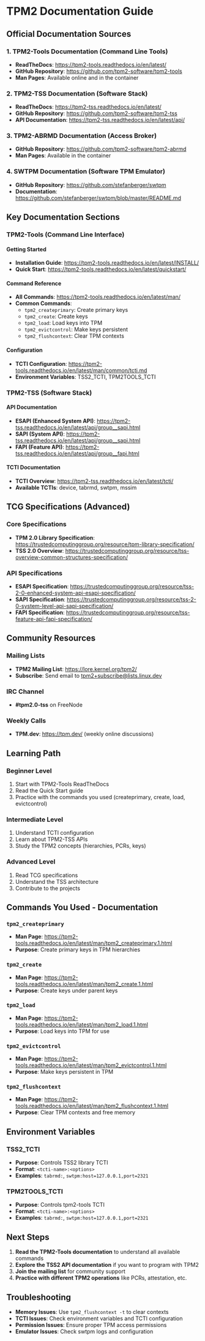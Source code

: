# TPM2 Documentation Guide

## Official Documentation Sources

### 1. **TPM2-Tools Documentation** (Command Line Tools)
- **ReadTheDocs**: https://tpm2-tools.readthedocs.io/en/latest/
- **GitHub Repository**: https://github.com/tpm2-software/tpm2-tools
- **Man Pages**: Available online and in the container

### 2. **TPM2-TSS Documentation** (Software Stack)
- **ReadTheDocs**: https://tpm2-tss.readthedocs.io/en/latest/
- **GitHub Repository**: https://github.com/tpm2-software/tpm2-tss
- **API Documentation**: https://tpm2-tss.readthedocs.io/en/latest/api/

### 3. **TPM2-ABRMD Documentation** (Access Broker)
- **GitHub Repository**: https://github.com/tpm2-software/tpm2-abrmd
- **Man Pages**: Available in the container

### 4. **SWTPM Documentation** (Software TPM Emulator)
- **GitHub Repository**: https://github.com/stefanberger/swtpm
- **Documentation**: https://github.com/stefanberger/swtpm/blob/master/README.md

## Key Documentation Sections

### TPM2-Tools (Command Line Interface)

#### Getting Started
- **Installation Guide**: https://tpm2-tools.readthedocs.io/en/latest/INSTALL/
- **Quick Start**: https://tpm2-tools.readthedocs.io/en/latest/quickstart/

#### Command Reference
- **All Commands**: https://tpm2-tools.readthedocs.io/en/latest/man/
- **Common Commands**:
  - `tpm2_createprimary`: Create primary keys
  - `tpm2_create`: Create keys
  - `tpm2_load`: Load keys into TPM
  - `tpm2_evictcontrol`: Make keys persistent
  - `tpm2_flushcontext`: Clear TPM contexts

#### Configuration
- **TCTI Configuration**: https://tpm2-tools.readthedocs.io/en/latest/man/common/tcti.md
- **Environment Variables**: TSS2_TCTI, TPM2TOOLS_TCTI

### TPM2-TSS (Software Stack)

#### API Documentation
- **ESAPI (Enhanced System API)**: https://tpm2-tss.readthedocs.io/en/latest/api/group__sapi.html
- **SAPI (System API)**: https://tpm2-tss.readthedocs.io/en/latest/api/group__sapi.html
- **FAPI (Feature API)**: https://tpm2-tss.readthedocs.io/en/latest/api/group__fapi.html

#### TCTI Documentation
- **TCTI Overview**: https://tpm2-tss.readthedocs.io/en/latest/tcti/
- **Available TCTIs**: device, tabrmd, swtpm, mssim

## TCG Specifications (Advanced)

### Core Specifications
- **TPM 2.0 Library Specification**: https://trustedcomputinggroup.org/resource/tpm-library-specification/
- **TSS 2.0 Overview**: https://trustedcomputinggroup.org/resource/tss-overview-common-structures-specification/

### API Specifications
- **ESAPI Specification**: https://trustedcomputinggroup.org/resource/tss-2-0-enhanced-system-api-esapi-specification/
- **SAPI Specification**: https://trustedcomputinggroup.org/resource/tss-2-0-system-level-api-sapi-specification/
- **FAPI Specification**: https://trustedcomputinggroup.org/resource/tss-feature-api-fapi-specification/

## Community Resources

### Mailing Lists
- **TPM2 Mailing List**: https://lore.kernel.org/tpm2/
- **Subscribe**: Send email to tpm2+subscribe@lists.linux.dev

### IRC Channel
- **#tpm2.0-tss** on FreeNode

### Weekly Calls
- **TPM.dev**: https://tpm.dev/ (weekly online discussions)

## Learning Path

### Beginner Level
1. Start with TPM2-Tools ReadTheDocs
2. Read the Quick Start guide
3. Practice with the commands you used (createprimary, create, load, evictcontrol)

### Intermediate Level
1. Understand TCTI configuration
2. Learn about TPM2-TSS APIs
3. Study the TPM2 concepts (hierarchies, PCRs, keys)

### Advanced Level
1. Read TCG specifications
2. Understand the TSS architecture
3. Contribute to the projects

## Commands You Used - Documentation

### `tpm2_createprimary`
- **Man Page**: https://tpm2-tools.readthedocs.io/en/latest/man/tpm2_createprimary.1.html
- **Purpose**: Create primary keys in TPM hierarchies

### `tpm2_create`
- **Man Page**: https://tpm2-tools.readthedocs.io/en/latest/man/tpm2_create.1.html
- **Purpose**: Create keys under parent keys

### `tpm2_load`
- **Man Page**: https://tpm2-tools.readthedocs.io/en/latest/man/tpm2_load.1.html
- **Purpose**: Load keys into TPM for use

### `tpm2_evictcontrol`
- **Man Page**: https://tpm2-tools.readthedocs.io/en/latest/man/tpm2_evictcontrol.1.html
- **Purpose**: Make keys persistent in TPM

### `tpm2_flushcontext`
- **Man Page**: https://tpm2-tools.readthedocs.io/en/latest/man/tpm2_flushcontext.1.html
- **Purpose**: Clear TPM contexts and free memory

## Environment Variables

### TSS2_TCTI
- **Purpose**: Controls TSS2 library TCTI
- **Format**: `<tcti-name>:<options>`
- **Examples**: `tabrmd:`, `swtpm:host=127.0.0.1,port=2321`

### TPM2TOOLS_TCTI
- **Purpose**: Controls tpm2-tools TCTI
- **Format**: `<tcti-name>:<options>`
- **Examples**: `tabrmd:`, `swtpm:host=127.0.0.1,port=2321`

## Next Steps

1. **Read the TPM2-Tools documentation** to understand all available commands
2. **Explore the TSS2 API documentation** if you want to program with TPM2
3. **Join the mailing list** for community support
4. **Practice with different TPM2 operations** like PCRs, attestation, etc.

## Troubleshooting

- **Memory Issues**: Use `tpm2_flushcontext -t` to clear contexts
- **TCTI Issues**: Check environment variables and TCTI configuration
- **Permission Issues**: Ensure proper TPM access permissions
- **Emulator Issues**: Check swtpm logs and configuration 